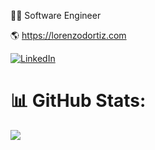 👨‍💻 Software Engineer 
<br>

🌎 https://lorenzodortiz.com 
<br>

[![LinkedIn](https://img.shields.io/badge/LinkedIn-%230077B5.svg?logo=linkedin&logoColor=white)](https://linkedin.com/in/lorenzodortiz) 
# 📊 GitHub Stats:
![](https://github-readme-stats.vercel.app/api/top-langs/?username=lorenzodortiz&theme=merko&hide_border=false&include_all_commits=true&count_private=true&layout=compact)

